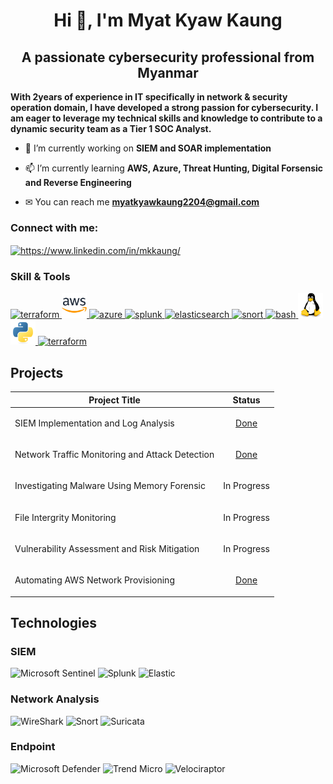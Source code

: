 <h1 align="center">Hi 👋, I'm Myat Kyaw Kaung</h1>
<h2 align="center">A passionate cybersecurity professional from Myanmar</h2>

**With 2years of experience in IT specifically in network & security operation domain, I have developed a strong passion for cybersecurity. I am eager to leverage my technical skills and knowledge to contribute to a dynamic security team as a Tier 1 SOC Analyst.**

- 🔭 I’m currently working on **SIEM and SOAR implementation**

- 📫 I’m currently learning **AWS, Azure, Threat Hunting, Digital Forsensic and Reverse Engineering**

- ✉ You can reach me **myatkyawkaung2204@gmail.com**

<h3 align="left">Connect with me:</h3>
<p align="left">
<a href="https://www.linkedin.com/in/mkkaung/" target="blank"><img align="center" src="https://raw.githubusercontent.com/rahuldkjain/github-profile-readme-generator/master/src/images/icons/Social/linked-in-alt.svg" alt="https://www.linkedin.com/in/mkkaung/" height="30" width="40" /></a>
</p>

<h3 align="left">Skill & Tools</h3>
<p align="left">
  <a href="https://www.nist.gov/privacy-framework/nist-sp-800-61" target="_blank" rel="noreferrer"> <img src="https://www.vectorlogo.zone/logos/nist/nist-ar21.svg" alt="terraform" width="40" height="40"/> </a>
  <a href="https://aws.amazon.com" target="_blank" rel="noreferrer"> <img src="https://raw.githubusercontent.com/devicons/devicon/master/icons/amazonwebservices/amazonwebservices-original-wordmark.svg" alt="aws" width="40" height="40"/> </a> 
  <a href="https://azure.microsoft.com/en-us" target="_blank" rel="noreferrer"> <img src="https://www.vectorlogo.zone/logos/microsoft_azure/microsoft_azure-icon.svg" alt="azure" width="40" height="40"/> </a>
  <a href="https://www.splunk.com/" target="_blank" rel="noreferrer"> <img src="https://www.vectorlogo.zone/logos/splunk/splunk-ar21.svg" alt="splunk" width="40" height="40"/> </a> 
  <a href="https://www.elastic.co" target="_blank" rel="noreferrer"> <img src="https://www.vectorlogo.zone/logos/elastic/elastic-icon.svg" alt="elasticsearch" width="40" height="40"/> </a>
  <a href="https://www.snort.org/snort3" target="_blank" rel="noreferrer"> <img src="https://www.vectorlogo.zone/logos/snort/snort-icon.svg" alt="snort" width="40" height="40"/> </a>
  <a href="https://www.gnu.org/software/bash/" target="_blank" rel="noreferrer"> <img src="https://www.vectorlogo.zone/logos/gnu_bash/gnu_bash-icon.svg" alt="bash" width="40" height="40"/> </a> 
  <a href="https://www.linux.org/" target="_blank" rel="noreferrer"> <img src="https://raw.githubusercontent.com/devicons/devicon/master/icons/linux/linux-original.svg" alt="linux" width="40" height="40"/> </a> 
  <a href="https://www.mysql.com/" target="_blank" rel="noreferrer"> <img src="https://raw.githubusercontent.com/devicons/devicon/master/icons/python/python-original.svg" alt="python" width="40" height="40"/> </a>
<a href="https://www.terraform.io/" target="_blank" rel="noreferrer"> <img src="https://www.vectorlogo.zone/logos/terraformio/terraformio-icon.svg" alt="terraform" width="40" height="40"/> </a> </p>

## Projects

|  Project Title                              | Status   |
|-----------------------------------------------|----------------------------|
| SIEM Implementation and Log Analysis</a>        | <p align="center"> <a href="https://github.com/MyatKyawKaung/SIEM-Lab">Done</a> </p> |
| Network Traffic Monitoring and Attack Detection | <p align="center"> <a href="https://github.com/MyatKyawKaung/Snort">Done</a> </p> |
| Investigating Malware Using Memory Forensic | <p align="center">In Progress</p> |
| File Intergrity Monitoring    | <p align="center"> In Progress </p> |
| Vulnerability Assessment and Risk Mitigation | <p align="center">In Progress </p> |
| Automating AWS Network Provisioning | <p align="center"> <a href="https://github.com/MyatKyawKaung/Terraform-Lab">Done</a> </p> |

## Technologies

### SIEM
<div>
    <img src="https://img.shields.io/badge/-Microsoft_Sentinel-5E5E5E?style=for-the-badge&logo=Microsoft-Sentinel&logoColor=white" alt="Microsoft Sentinel"/>
    <img src="https://img.shields.io/badge/-Splunk-000000?style=for-the-badge&logo=Splunk&logoColor=white" alt="Splunk"/>
    <img src="https://img.shields.io/badge/-Elastic-005571?style=for-the-badge&logo=Elastic&logoColor=white" alt="Elastic"/>
</div>

### Network Analysis
<div>
    <img src="https://img.shields.io/badge/-Wireshark-1679A7?&style=for-the-badge&logo=Wireshark&logoColor=black" alt="WireShark" />
    <img src="https://img.shields.io/badge/-Snort-EF3B2D?&style=for-the-badge&logo=Snort&logoColor=black" alt="Snort"/>
    <img src="https://img.shields.io/badge/-Suricata-FF4500?&style=for-the-badge&logo=Suricata&logoColor=white" alt="Suricata"/>
</div>

### Endpoint
<div>
    <img src="https://img.shields.io/badge/-Microsoft_Defender-0078D4?&style=for-the-badge&logo=Microsoft-Defender&logoColor=white" alt="Microsoft Defender"/>
    <img src="https://img.shields.io/badge/-Trend_Micro-D71921?style=for-the-badge&logo=Trend-Micro&logoColor=white" alt="Trend Micro"/>
    <img src="https://img.shields.io/badge/-Velociraptor-3C873A?style=for-the-badge&logo=Velociraptor&logoColor=white" alt="Velociraptor"/>
</div>

